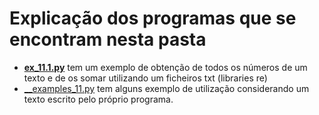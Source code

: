 # Explicação dos programas que se encontram nesta pasta
* [__ex_11.1.py__](https://github.com/Bombjack88/Python-for-Everybody--PY4E-/blob/main/Pyton_Codes/Using%20Python%20to%20Access%20Web%20Data/5.Regular_Expressions/ex_11.1.py) tem um exemplo de obtenção de todos os números de um texto e de os somar utilizando um ficheiros txt (libraries re)
* [__examples_11.py](https://github.com/Bombjack88/Python-for-Everybody--PY4E-/tree/main/Pyton_Codes/Using%20Python%20to%20Access%20Web%20Data/5.Regular_Expressions) tem alguns exemplo de utilização considerando um texto escrito pelo próprio programa.
